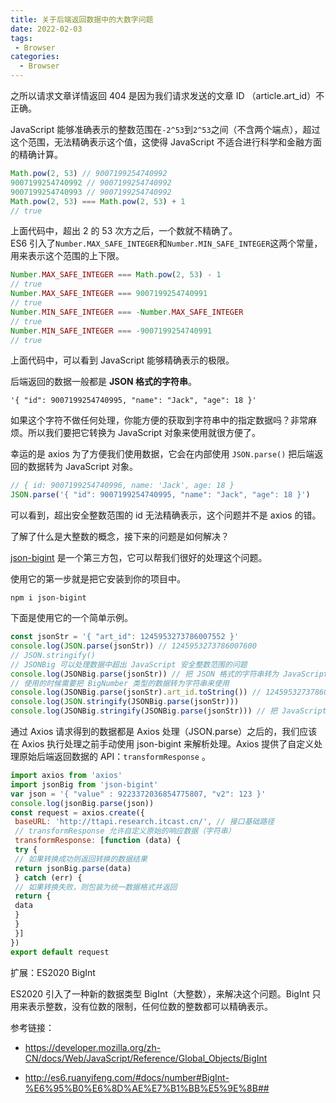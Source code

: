 ```yaml
---
title: 关于后端返回数据中的大数字问题
date: 2022-02-03
tags: 
 - Browser
categories:
  - Browser
---
```


之所以请求文章详情返回 404 是因为我们请求发送的文章 ID （article.art_id）不正确。

JavaScript 能够准确表示的整数范围在`-2^53`到`2^53`之间（不含两个端点），超过这个范围，无法精确表示这个值，这使得 JavaScript 不适合进行科学和金融方面的精确计算。

```js
Math.pow(2, 53) // 9007199254740992
9007199254740992 // 9007199254740992
9007199254740993 // 9007199254740992
Math.pow(2, 53) === Math.pow(2, 53) + 1
// true
```

上面代码中，超出 2 的 53 次方之后，一个数就不精确了。  
ES6 引入了`Number.MAX_SAFE_INTEGER`和`Number.MIN_SAFE_INTEGER`这两个常量，用来表示这个范围的上下限。

```js
Number.MAX_SAFE_INTEGER === Math.pow(2, 53) - 1
// true
Number.MAX_SAFE_INTEGER === 9007199254740991
// true
Number.MIN_SAFE_INTEGER === -Number.MAX_SAFE_INTEGER
// true
Number.MIN_SAFE_INTEGER === -9007199254740991
// true
```

上面代码中，可以看到 JavaScript 能够精确表示的极限。

后端返回的数据一般都是 **JSON 格式的字符串**。

`'{ "id": 9007199254740995, "name": "Jack", "age": 18 }'`

如果这个字符不做任何处理，你能方便的获取到字符串中的指定数据吗？非常麻烦。所以我们要把它转换为 JavaScript 对象来使用就很方便了。

幸运的是 axios 为了方便我们使用数据，它会在内部使用 `JSON.parse()` 把后端返回的数据转为 JavaScript 对象。

```js
// { id: 9007199254740996, name: 'Jack', age: 18 }
JSON.parse('{ "id": 9007199254740995, "name": "Jack", "age": 18 }')
```

可以看到，超出安全整数范围的 id 无法精确表示，这个问题并不是 axios 的错。

了解了什么是大整数的概念，接下来的问题是如何解决？

[json-bigint](https://github.com/sidorares/json-bigint) 是一个第三方包，它可以帮我们很好的处理这个问题。

使用它的第一步就是把它安装到你的项目中。

`npm i json-bigint`

下面是使用它的一个简单示例。

```js
const jsonStr = '{ "art_id": 1245953273786007552 }'
console.log(JSON.parse(jsonStr)) // 1245953273786007600
// JSON.stringify()
// JSONBig 可以处理数据中超出 JavaScript 安全整数范围的问题
console.log(JSONBig.parse(jsonStr)) // 把 JSON 格式的字符串转为 JavaScript 对象
// 使用的时候需要把 BigNumber 类型的数据转为字符串来使用
console.log(JSONBig.parse(jsonStr).art_id.toString()) // 1245953273786007552
console.log(JSON.stringify(JSONBig.parse(jsonStr)))
console.log(JSONBig.stringify(JSONBig.parse(jsonStr))) // 把 JavaScript 对象 转为 JSON 格式的字符串转![](assets/1582099315865-5e805425-7abf-4cf2-9df3-acc2ef8f9bb9.png)json-bigint 会把超出 JS 安全整数范围的数字转为一个 BigNumber 类型的对象，对象数据是它内部的一个算法处理之后的，我们要做的就是在使用的时候转为字符串来使用。
```

通过 Axios 请求得到的数据都是 Axios 处理（JSON.parse）之后的，我们应该在 Axios 执行处理之前手动使用 json-bigint 来解析处理。Axios 提供了自定义处理原始后端返回数据的 API：`transformResponse` 。

```js
import axios from 'axios'
import jsonBig from 'json-bigint'
var json = '{ "value" : 9223372036854775807, "v2": 123 }'
console.log(jsonBig.parse(json))
const request = axios.create({
 baseURL: 'http://ttapi.research.itcast.cn/', // 接口基础路径
 // transformResponse 允许自定义原始的响应数据（字符串）
 transformResponse: [function (data) {
 try {
 // 如果转换成功则返回转换的数据结果
 return jsonBig.parse(data)
 } catch (err) {
 // 如果转换失败，则包装为统一数据格式并返回
 return {
 data
 }
 }
 }]
})
export default request
```

扩展：ES2020 BigInt

ES2020 引入了一种新的数据类型 BigInt（大整数），来解决这个问题。BigInt 只用来表示整数，没有位数的限制，任何位数的整数都可以精确表示。

参考链接：

- https://developer.mozilla.org/zh-CN/docs/Web/JavaScript/Reference/Global_Objects/BigInt

- http://es6.ruanyifeng.com/#docs/number#BigInt-%E6%95%B0%E6%8D%AE%E7%B1%BB%E5%9E%8B## 
